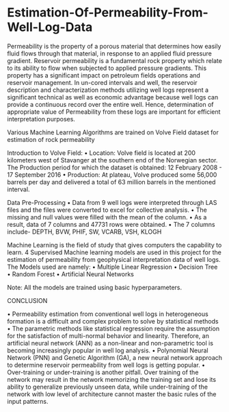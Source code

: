 # Estimation-Of-Permeability-From-Well-Log-Data
Permeability is the property of a porous material that determines how easily fluid flows through that material, in response to an applied fluid pressure gradient. Reservoir permeability is a fundamental rock property which relate to its ability to flow when subjected to applied pressure gradients. This property has a significant impact on petroleum fields operations and reservoir management. In un-cored intervals and well, the reservoir description and characterization methods utilizing well logs represent a significant technical as well as economic advantage because well logs can provide a continuous record over the entire well. Hence, determination of appropriate value of Permeability from these logs are important for efficient interpretation purposes. 

Various Machine Learning Algorithms are trained on Volve Field dataset for estimation of rock permeability 

Introduction to Volve Field:
•	Location: Volve field is located at 200 kilometers west of Stavanger at the southern end of the Norwegian sector.
The Production period for which the dataset is obtained: 
                                12 February 2008 - 17 September 2016
•	Production: At plateau, Volve produced some 56,000 barrels per day and delivered a total of 63 million barrels in the mentioned interval.


Data Pre-Processing 
•	Data from 9 well logs were interpreted through LAS files and the files were converted to excel for collective analysis.
•	The missing and null values were filled with the mean of the column.
•	As a result, data of 7 columns and 47731 rows were obtained.
•	The 7 columns include- DEPTH, BVW, PHIF, SW, VCARB, VSH, KLOGH

Machine Learning is the field of study that gives computers the capability to learn.
4 Supervised Machine learning models are used in this project for the estimation of permeability from geophysical interpretation data of well logs. The Models used are namely:
•	Multiple Linear Regression
•	Decision Tree
•	Random Forest
•	Artificial Neural Networks

Note: All the models are trained using basic hyperparameters.

CONCLUSION

•	Permeability estimation from conventional well logs in heterogeneous formation is a difficult and complex problem to solve by statistical methods 
•	The parametric methods like statistical regression require the assumption for the satisfaction of multi-normal behavior and linearity. Therefore, an artificial neural network (ANN) as a non-linear and non-parametric tool is becoming increasingly popular in well log analysis.
•	Polynomial Neural Network (PNN) and Genetic Algorithm (GA), a new neural network approach to determine reservoir permeability from well logs is getting popular. 
•	Over-training or under-training is another pitfall. Over training of the network may result in the network memorizing the training set and lose its ability to generalize previously unseen data, while under-training of the network with low level of architecture cannot master the basic rules of the input patterns.
